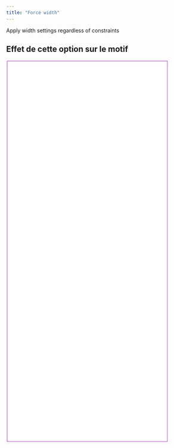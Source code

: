 ```yaml
---
title: "Force width"
---
```


Apply width settings regardless of constraints

## Effet de cette option sur le motif

![Cette image montre l'effet de cette option en superposant plusieurs variantes qui ont une valeur différente pour cette option](tiberius_forcewidth_sample.svg "Effet de cette option sur le modèle")
